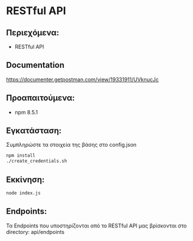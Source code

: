 # RESTful API

## Περιεχόμενα:
- RESTful API

## Documentation
https://documenter.getpostman.com/view/19331911/UVknucJc

## Προαπαιτούμενα:
- npm 8.5.1

## Εγκατάσταση:
Συμπληρώστε τα στοιχεία της βάσης στο config.json
```sh
npm install
./create_credentials.sh
```

## Εκκίνηση:
```sh
node index.js
```

## Endpoints:
Τα Endpoints που υποστηρίζονται από το RESTful API μας βρίσκονται στο directory: api/endpoints
